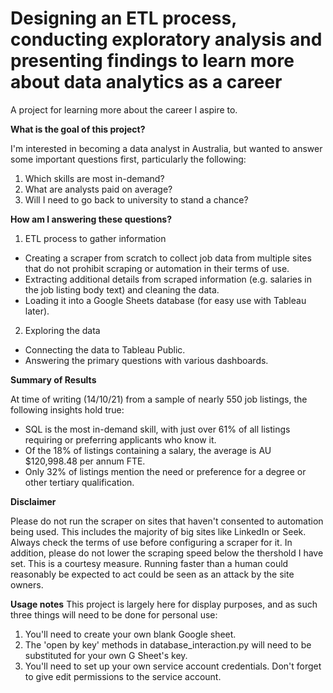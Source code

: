 # Designing an ETL process, conducting exploratory analysis and presenting findings to learn more about data analytics as a career
A project for learning more about the career I aspire to.


**What is the goal of this project?**

I'm interested in becoming a data analyst in Australia, but wanted to answer some important questions first, particularly the following:
1. Which skills are most in-demand?
2. What are analysts paid on average?
3. Will I need to go back to university to stand a chance?


**How am I answering these questions?**

1. ETL process to gather information
  * Creating a scraper from scratch to collect job data from multiple sites that do not prohibit scraping or automation in their terms of use.
  * Extracting additional details from scraped information (e.g. salaries in the job listing body text) and cleaning the data.
  * Loading it into a Google Sheets database (for easy use with Tableau later).

2. Exploring the data
  * Connecting the data to Tableau Public.
  * Answering the primary questions with various dashboards.


**Summary of Results**

At time of writing (14/10/21) from a sample of nearly 550 job listings, the following insights hold true:
* SQL is the most in-demand skill, with just over 61% of all listings requiring or preferring applicants who know it.
* Of the 18% of listings containing a salary, the average is AU $120,998.48 per annum FTE.
* Only 32% of listings mention the need or preference for a degree or other tertiary qualification.


**Disclaimer**

Please do not run the scraper on sites that haven't consented to automation being used. This includes the majority of big sites like LinkedIn or Seek. Always check the terms of use before configuring a scraper for it.
In addition, please do not lower the scraping speed below the thershold I have set. This is a courtesy measure. Running faster than a human could reasonably be expected to act could be seen as an attack by the site owners.


**Usage notes**
This project is largely here for display purposes, and as such three things will need to be done for personal use: 
  1. You'll need to create your own blank Google sheet.
  2. The 'open by key' methods in database_interaction.py will need to be substituted for your own G Sheet's key.
  3. You'll need to set up your own service account credentials. Don't forget to give edit permissions to the service account.
